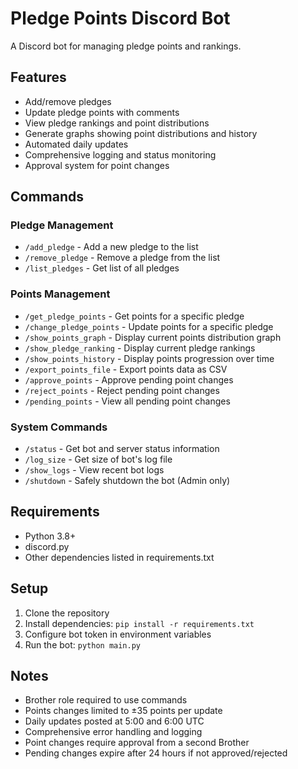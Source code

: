 # Pledge Points Discord Bot

A Discord bot for managing pledge points and rankings.

## Features

- Add/remove pledges
- Update pledge points with comments
- View pledge rankings and point distributions
- Generate graphs showing point distributions and history
- Automated daily updates
- Comprehensive logging and status monitoring
- Approval system for point changes

## Commands

### Pledge Management
- `/add_pledge` - Add a new pledge to the list
- `/remove_pledge` - Remove a pledge from the list
- `/list_pledges` - Get list of all pledges

### Points Management  
- `/get_pledge_points` - Get points for a specific pledge
- `/change_pledge_points` - Update points for a specific pledge
- `/show_points_graph` - Display current points distribution graph
- `/show_pledge_ranking` - Display current pledge rankings
- `/show_points_history` - Display points progression over time
- `/export_points_file` - Export points data as CSV
- `/approve_points` - Approve pending point changes
- `/reject_points` - Reject pending point changes
- `/pending_points` - View all pending point changes

### System Commands
- `/status` - Get bot and server status information
- `/log_size` - Get size of bot's log file
- `/show_logs` - View recent bot logs
- `/shutdown` - Safely shutdown the bot (Admin only)

## Requirements

- Python 3.8+
- discord.py
- Other dependencies listed in requirements.txt

## Setup

1. Clone the repository
2. Install dependencies: `pip install -r requirements.txt`
3. Configure bot token in environment variables
4. Run the bot: `python main.py`

## Notes

- Brother role required to use commands
- Points changes limited to ±35 points per update
- Daily updates posted at 5:00 and 6:00 UTC
- Comprehensive error handling and logging
- Point changes require approval from a second Brother
- Pending changes expire after 24 hours if not approved/rejected
